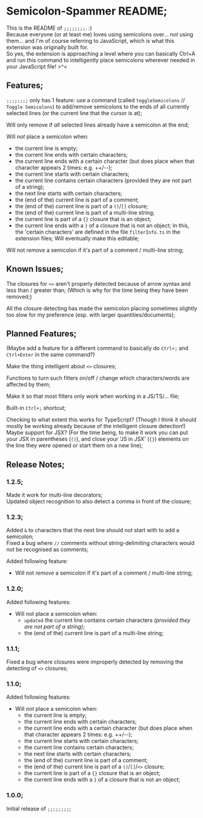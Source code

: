 # Semicolon-Spammer README;

This is the README of `;;;;;;;;`. :) <br>
Because everyone (or at least me) loves using semicolons over... *not* using them... and I'm of course referring to JavaScript, which is what this extension was originally built for. <br>
So yes, the extension is approaching a level where you can basically Ctrl+A and run this command to intelligently place semicolons wherever needed in your JavaScript file! >^<

## Features;

`;;;;;;;;` only has 1 feature: use a command (called `toggleSemicolons` // `Toggle Semicolons`) to add/remove semicolons to the ends of all currently selected lines (or the current line that the cursor is at);

Will only remove if *all* selected lines already have a semicolon at the end;

Will *not* place a semicolon when:
- the current line is empty;
- the current line ends with certain characters;
- the current line ends with a certain character (but does place when that character appears 2 times: e.g. ++/--);
- the current line starts with certain characters;
- the current line contains certain characters (provided they are not part of a string);
- the next line starts with certain characters;
- the (end of the) current line is part of a comment;
- the (end of the) current line is part of a `()`/`[]` closure;
- the (end of the) current line is part of a multi-line string;
- the current line is part of a `{}` closure that is an object;
- the current line ends with a `}` of a closure that is not an object;
In this, the 'certain characters' are defined in the file `filterInfo.ts` in the extension files;
Will eventually make this editable; <br>

Will not *remove* a semicolon if it's part of a comment / multi-line string;

## Known Issues;

The closures for `<>` aren't properly detected because of arrow syntax and less than / greater than;
(Which is why for the time being they have been removed;)

All the closure detecting has made the semicolon placing sometimes slightly too slow for my preference (esp. with larger quantities/documents);

## Planned Features;

(Maybe add a feature for a different command to basically do `Ctrl+;` and `Ctrl+Enter` in the same command?)

Make the thing intelligent about `<>` closures;

Functions to turn such filters on/off / change which characters/words are affected by them;

Make it so that most filters only work when working in a JS/TS/... file;

Built-in `Ctrl+;` shortcut;

Checking to what extent this works for TypeScript? (Though I think it should mostly be working already because of the intelligent closure detection!)
Maybe support for JSX? (For the time being, to make it work you can put your JSX in parentheses (`()`), and close your 'JS in JSX' (`{}`) elements on the line they were opened or start them on a new line);

## Release Notes;

### 1.2.5;

Made it work for multi-line decorators; <br>
Updated object recognition to also detect a comma in front of the closure;

### 1.2.3;

Added `&` to characters that the next line should not start with to add a semicolon; <br>
Fixed a bug where `//` comments without string-delimiting characters would not be recognised as comments; <br>

Added following feature:
- Will not *remove* a semicolon if it's part of a comment / multi-line string;

### 1.2.0;

Added following features:
- Will not place a semicolon when:
  - `updated` the current line contains certain characters *(provided they are not part of a string)*;
  - the (end of the) current line is part of a multi-line string;

### 1.1.1;

Fixed a bug where closures were improperly detected by removing the detecting of `<>` closures;

### 1.1.0;

Added following features:
- Will *not* place a semicolon when:
  - the current line is empty;
  - the current line ends with certain characters;
  - the current line ends with a certain character (but does place when that character appears 2 times: e.g. ++/--);
  - the current line starts with certain characters;
  - the current line contains certain characters;
  - the next line starts with certain characters;
  - the (end of the) current line is part of a comment;
  - the (end of the) current line is part of a `()`/`[]`/`<>` closure;
  - the current line is part of a `{}` closure that is an object;
  - the current line ends with a `}` of a closure that is not an object;

### 1.0.0;

Initial release of `;;;;;;;;`;